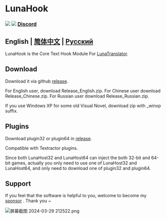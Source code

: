 # LunaHook

### <a href="./LICENSE"><img src="https://img.shields.io/github/license/HIllya51/LunaHook"></a> <a href="https://lunatranslator.xyz/Github/LunaHook/releases"><img src="https://img.shields.io/github/v/release/HIllya51/LunaHook?color=ffa"></a> [Discord](https://lunatranslator.xyz/Resource/DiscordGroup)  


## English | [简体中文](README_zh.md) | [Русский](README_ru.md) 


LunaHook is the Core Text Hook Module For [LunaTranslator](https://lunatranslator.xyz/Github/LunaTranslator).

## Download

Download it via github [release](https://lunatranslator.xyz/Github/LunaHook/releases).

For English user, download Release_English.zip. For Chinese user download Release_Chinese.zip. For Russian user download Release_Russian.zip.

If you use Windows XP for some old Visual Novel, download zip with _winxp suffix.

## Plugins

Download plugin32 or plugin64 in [release](https://lunatranslator.xyz/Github/LunaHook/releases).

Compatible with Textractor plugins.

Since both LunaHost32 and LunaHost64 can inject the both 32-bit and 64-bit games, actually you only need to use one of LunaHost32 and LunaHost64, and only need to download one of plugin32 and plugin64.

## Support

If you feel that the software is helpful to you, welcome to become my [sponsor](https://patreon.com/HIllya51) <!--or buy me a [Coffee](https://ko-fi.com/HIllya51)-->. Thank you ~ 

<img src="https://p.inari.site/guest/24-04/21/6624ee26d3093.png" alt="屏幕截图 2024-03-29 212522.png" title="屏幕截图 2024-03-29 212522.png" />
